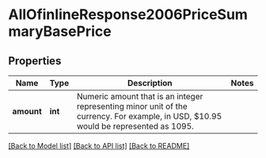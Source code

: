 # AllOfinlineResponse2006PriceSummaryBasePrice

## Properties
Name | Type | Description | Notes
------------ | ------------- | ------------- | -------------
**amount** | **int** | Numeric amount that is an integer representing minor unit of the currency. For example, in USD, $10.95 would be represented as 1095.  | 

[[Back to Model list]](../README.md#documentation-for-models) [[Back to API list]](../README.md#documentation-for-api-endpoints) [[Back to README]](../README.md)

